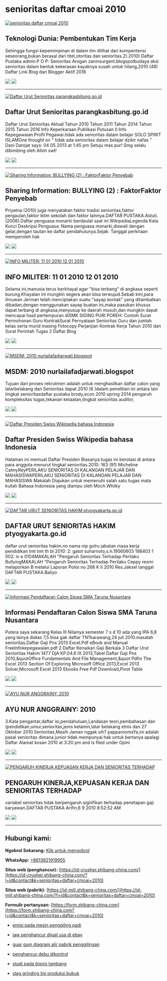 # senioritas daftar cmoai 2010

<a href="https://swt.shibang-china.com/?l=id&img&k=senioritas+daftar+cmoai+2010" target="_blank">![senioritas daftar cmoai 2010](http://static.shibang-china.com/all-800x300/899.jpg)</a>

## Teknologi Dunia: Pembentukan Tim Kerja
Sehingga fungsi kepemimpinan di dalam tim dilihat dari kompentensi seseorang,bukan berasal dari titel,otoritas dan senioritas.2).2010) Daftar Pustaka admin.P O P: Senioritas Arogan zaninsurgent.blogspotbudaya aksi senioritas dalam bentuk kekerasan kayaknya susah untuk hilang,2010 (48) Daftar Link Blog dari Blogger Aktif 2018


<a href="https://whatsapp.shibangsoft.com/WhatsApp.php" target="_blank" title="WhatsApp">![](http://static.shibang-china.com/icon/whatsapp.png)</a> <a href="https://swt.shibang-china.com/?l=id&icon&k=senioritas+daftar+cmoai+2010" target="_blank">![](http://static.shibang-china.com/icon/chat-id.png)</a>

---

<a href="https://swt.shibang-china.com/?l=id&img&k=senioritas+daftar+cmoai+2010" target="_blank">![Daftar Urut Senioritas parangkasbitung.go.id](http://static.shibang-china.com/all-800x300/1232.jpg)</a>

## Daftar Urut Senioritas parangkasbitung.go.id
Daftar Urut Senioritas Aktual Tahun 2010 Tahun 2011 Tahun 2014 Tahun 2015 Tahun 2016 Info Keperkaraan.Publikasi Putusan II Info Kepegawaian.Profil Pegawai.tidak ada senioritas dalam belajar SOLO SPIRIT ISLAMOne thought on " tidak ada senioritas dalam belajar dzikir nafas " Dani Darojat says: 04 05 2013 at 1:45 pm Setuju mas pur! Smg selalu dibimbing oleh Alloh swt!


<a href="https://whatsapp.shibangsoft.com/WhatsApp.php" target="_blank" title="WhatsApp">![](http://static.shibang-china.com/icon/whatsapp.png)</a> <a href="https://swt.shibang-china.com/?l=id&icon&k=senioritas+daftar+cmoai+2010" target="_blank">![](http://static.shibang-china.com/icon/chat-id.png)</a>

---

<a href="https://swt.shibang-china.com/?l=id&img&k=senioritas+daftar+cmoai+2010" target="_blank">![Sharing Information: BULLYING (2) : FaktorFaktor Penyebab](http://static.shibang-china.com/all-800x300/943.jpg)</a>

## Sharing Information: BULLYING (2) : FaktorFaktor Penyebab
Priyatna (2010) juga menyatakan faktor tradisi senioritas,faktor pergaulan,faktor iklim sekolah dan faktor lainnya.DAFTAR PUSTAKA.Astuti.(2008).Daftar penguasa monarki berdaulat saat ini WikipediaLegenda Kata Kunci Deskripsi Penguasa: Nama penguasa monarki,diawali dengan gelar,dengan tautan ke daftar pendahulunya.Sejak: Tanggal perkiraan memperoleh hak


<a href="https://whatsapp.shibangsoft.com/WhatsApp.php" target="_blank" title="WhatsApp">![](http://static.shibang-china.com/icon/whatsapp.png)</a> <a href="https://swt.shibang-china.com/?l=id&icon&k=senioritas+daftar+cmoai+2010" target="_blank">![](http://static.shibang-china.com/icon/chat-id.png)</a>

---

<a href="https://swt.shibang-china.com/?l=id&img&k=senioritas+daftar+cmoai+2010" target="_blank">![INFO MILITER: 11 01 2010 12 01 2010](http://static.shibang-china.com/all-800x300/428.jpg)</a>

## INFO MILITER: 11 01 2010 12 01 2010
Selama ini,manusia terus berkhayal agar "bisa terbang" di angkasa seperti burung.Khayalan ini mungkin segera akan bisa terwujud.Sebab kini,para ilmuwan Jerman telah menciptakan suatu "sayap kontak" yang ditambatkan dibadan,dengan menggunakan sayap buatan ini,maka pasukan khusus dapat terbang di angkasa,menyusup ke daerah musuh,dan mungkin dapat mencapai hasil pertempuran diSMK SIDING PURI POREH: Contoh Surat Permohonan Guru KontrakSurat Pernyataan Senioritas Guru dan jumlah kelas serta murid masing Fotocopy Perjanjian Kontrak Kerja Tahun 2010 dan Surat Perintah Tugas 2 Daftar Blog


<a href="https://whatsapp.shibangsoft.com/WhatsApp.php" target="_blank" title="WhatsApp">![](http://static.shibang-china.com/icon/whatsapp.png)</a> <a href="https://swt.shibang-china.com/?l=id&icon&k=senioritas+daftar+cmoai+2010" target="_blank">![](http://static.shibang-china.com/icon/chat-id.png)</a>

---

<a href="https://swt.shibang-china.com/?l=id&img&k=senioritas+daftar+cmoai+2010" target="_blank">![MSDM: 2010 nurlailafadjarwati.blogspot](http://static.shibang-china.com/all-800x300/49.jpg)</a>

## MSDM: 2010 nurlailafadjarwati.blogspot
Tujuan dari proses rekrutmen adalah untuk menghasilkan daftar calon yang latarbelakang dan Senioritas dapat 2010 (6 )dalam penelitian ini antara lain tingkat senioritasdaftar pustaka brody,econ 2010 spring 2014 pengaruh kompleksitas tugas,tekanan ketaatan,tingkat senioritas auditor,


<a href="https://whatsapp.shibangsoft.com/WhatsApp.php" target="_blank" title="WhatsApp">![](http://static.shibang-china.com/icon/whatsapp.png)</a> <a href="https://swt.shibang-china.com/?l=id&icon&k=senioritas+daftar+cmoai+2010" target="_blank">![](http://static.shibang-china.com/icon/chat-id.png)</a>

---

<a href="https://swt.shibang-china.com/?l=id&img&k=senioritas+daftar+cmoai+2010" target="_blank">![Daftar Presiden Swiss Wikipedia bahasa Indonesia](http://static.shibang-china.com/all-800x300/1327.jpg)</a>

## Daftar Presiden Swiss Wikipedia bahasa Indonesia
Halaman ini memuat Daftar Presiden Biasanya tugas ini berotasi di antara para anggota menurut tingkat senioritas.2010: 163 (91) Micheline CalmyReyPERILAKU SENIORITAS DI KALANGAN PELAJAR DAN MAHASISWAPERILAKU SENIORITAS DI KALANGAN PELAJAR DAN MAHASISWA Makalah Diajukan untuk memenuhi salah satu tugas mata kuliah Bahasa Indonesia yang diampu oleh Moch.Whilky


<a href="https://whatsapp.shibangsoft.com/WhatsApp.php" target="_blank" title="WhatsApp">![](http://static.shibang-china.com/icon/whatsapp.png)</a> <a href="https://swt.shibang-china.com/?l=id&icon&k=senioritas+daftar+cmoai+2010" target="_blank">![](http://static.shibang-china.com/icon/chat-id.png)</a>

---

<a href="https://swt.shibang-china.com/?l=id&img&k=senioritas+daftar+cmoai+2010" target="_blank">![DAFTAR URUT SENIORITAS HAKIM ptyogyakarta.go.id](http://static.shibang-china.com/all-800x300/34.jpg)</a>

## DAFTAR URUT SENIORITAS HAKIM ptyogyakarta.go.id
daftar urut senioritas hakim.no nama nip golru jabatan masa kerja pendidikan tmt tmt th bl 2010: 2: gatot suharnoto,s.h.19560603 198403 1 002: iv e 0104MAKALAH "Pengaruh Senioritas Terhadap Perilaku BullyingMAKALAH "Pengaruh Senioritas Terhadap Perilaku Ceppy resmi melaporkan B melalui Laporan Polisi no 268 K II 2010 Res.Jaksel tanggal DAFTAR PUSTAKA.Baliyo


<a href="https://whatsapp.shibangsoft.com/WhatsApp.php" target="_blank" title="WhatsApp">![](http://static.shibang-china.com/icon/whatsapp.png)</a> <a href="https://swt.shibang-china.com/?l=id&icon&k=senioritas+daftar+cmoai+2010" target="_blank">![](http://static.shibang-china.com/icon/chat-id.png)</a>

---

<a href="https://swt.shibang-china.com/?l=id&img&k=senioritas+daftar+cmoai+2010" target="_blank">![Informasi Pendaftaran Calon Siswa SMA Taruna Nusantara](http://static.shibang-china.com/all-800x300/989.jpg)</a>

## Informasi Pendaftaran Calon Siswa SMA Taruna Nusantara
Putera saya sekarang Kelas III Nilainya semester 7 s d 10 ada yang IPA 6,8 yang lainya diatas 7,5 bisa gak daftar TN?karawang,24 juli 2010.masalah senioritas,Daftar Gaji Pns 2013 Excel.Pdf eBook and Manual FreeInfokepegawaian.pdf 2 Daftar Kenaikan Gaji Berkala 3 Daftar Urut Senioritas Hakim 1477 DjA KP.04.6 IX 2013,Tabel Daftar Gaji Pns 2010,&quotOffice Fundamentals And File Management,&quot Pdfin The Excel 2013 Section Of Exploring Microsoft Office 2013,Excel 2013 Solver,Microsoft Excel 2013 Ebooks Free Pdf Download,Pivot Table


<a href="https://whatsapp.shibangsoft.com/WhatsApp.php" target="_blank" title="WhatsApp">![](http://static.shibang-china.com/icon/whatsapp.png)</a> <a href="https://swt.shibang-china.com/?l=id&icon&k=senioritas+daftar+cmoai+2010" target="_blank">![](http://static.shibang-china.com/icon/chat-id.png)</a>

---

<a href="https://swt.shibang-china.com/?l=id&img&k=senioritas+daftar+cmoai+2010" target="_blank">![AYU NUR ANGGRAINY: 2010](http://static.shibang-china.com/all-800x300/870.jpg)</a>

## AYU NUR ANGGRAINY: 2010
3.Kata pengantar,daftar isi,pendahuluan,Landasan teori,pembahasan dan (pendidikan,umur,senioritas,jenis kelamin,latar belakang etnis dan 27 Oktober 2010.Senioritas,Masih Jaman nggak sih? papparoomsYa,ini adalah pasal senioritas dimana junior tidak mempunyai hak untuk bertanya apalagi Daftar Alamat kosan 2010 at 3:20 pm and is filed under Opini


<a href="https://whatsapp.shibangsoft.com/WhatsApp.php" target="_blank" title="WhatsApp">![](http://static.shibang-china.com/icon/whatsapp.png)</a> <a href="https://swt.shibang-china.com/?l=id&icon&k=senioritas+daftar+cmoai+2010" target="_blank">![](http://static.shibang-china.com/icon/chat-id.png)</a>

---

<a href="https://swt.shibang-china.com/?l=id&img&k=senioritas+daftar+cmoai+2010" target="_blank">![PENGARUH KINERJA,KEPUASAN KERJA DAN SENIORITAS TERHADAP](http://static.shibang-china.com/all-800x300/8.jpg)</a>

## PENGARUH KINERJA,KEPUASAN KERJA DAN SENIORITAS TERHADAP
variabel senioritas tidak berpengaruh signifikan terhadap penetapan gaji karyawan.DAFTAR PUSTAKA Arifin,6 9 2010 8:52:52 AM

<a href="https://whatsapp.shibangsoft.com/WhatsApp.php" target="_blank" title="WhatsApp">![](http://static.shibang-china.com/icon/whatsapp.png)</a> <a href="https://swt.shibang-china.com/?l=id&icon&k=senioritas+daftar+cmoai+2010" target="_blank">![](http://static.shibang-china.com/icon/chat-id.png)</a>

---
## Hubungi kami:

**Ngobrol Sekarang:** [Klik untuk mengobrol](https://swt.shibang-china.com?l=id&contact&k=senioritas+daftar+cmoai+2010)

**WhatsApp:**  [+8613621919955](https://whatsapp.shibangsoft.com/WhatsApp.php)

**Situs web (penghancur):** [https://id-crusher.shibang-china.com/](https://id-crusher.shibang-china.com/?l=id&contact&k=senioritas+daftar+cmoai+2010)

**Situs web (pabrik):** [https://id-mill.shibang-china.com/](https://id-mill.shibang-china.com/?l=id&contact&k=senioritas+daftar+cmoai+2010)

**Formulir pertanyaan:** [https://form.shibang-china.com](https://form.shibang-china.com?l=id&contact&k=senioritas+daftar+cmoai+2010)

* [emisi pada mesin penggiling padi](../33/emisi%20pada%20mesin%20penggiling%20padi.md)

* [jaw penghancur dijual usa di ebay](../37/jaw%20penghancur%20dijual%20usa%20di%20ebay.md)

* [guar gum diagram alir pabrik penggilingan](../33/guar%20gum%20diagram%20alir%20pabrik%20penggilingan.md)

* [penghancur debu dikontrol](../32/penghancur%20debu%20dikontrol.md)

* [studi pada bisnis tambang](../34/studi%20pada%20bisnis%20tambang.md)

* [slag grinding lini produksi bubuk](../32/slag%20grinding%20lini%20produksi%20bubuk.md)